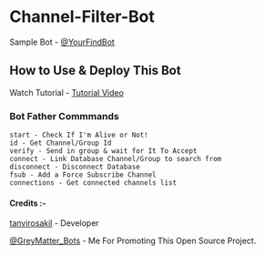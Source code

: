 # Channel-Filter-Bot
Sample Bot - [@YourFindBot](https://www.telegram.dog/YourFindBot)

## How to Use & Deploy This Bot
Watch Tutorial - [Tutorial Video](https://youtu.be/fiPyOYrwv7Y)

### Bot Father Commmands 
```
start - Check If I'm Alive or Not!
id - Get Channel/Group Id
verify - Send in group & wait for It To Accept
connect - Link Database Channel/Group to search from
disconnect - Disconnect Database
fsub - Add a Force Subscribe Channel
connections - Get connected channels list
```

#### Credits :-

[tanvirosakil](https://github.com/cyniteofficial) - Developer

[@GreyMatter_Bots](https://www.telegram.dog/GreyMatter_Bots) - Me For Promoting This Open Source Project.
